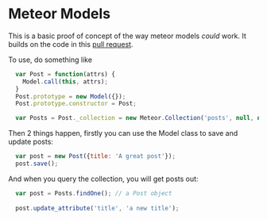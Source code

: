 Meteor Models
=============

This is a basic proof of concept of the way meteor models *could* work. It builds on the code in this [pull request](https://github.com/meteor/meteor/pull/129).

To use, do something like

```js
  var Post = function(attrs) {
    Model.call(this, attrs);
  }
  Post.prototype = new Model({});
  Post.prototype.constructor = Post;

  var Posts = Post._collection = new Meteor.Collection('posts', null, null, Post);
```

Then 2 things happen, firstly you can use the Model class to save and update posts:

```js
  var post = new Post({title: 'A great post'});
  post.save();
```

And when you query the collection, you will get posts out:

```js
  var post = Posts.findOne(); // a Post object
  
  post.update_attribute('title', 'a new title');
```
